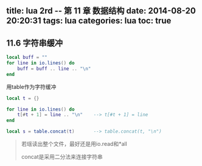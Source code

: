 title: lua 2rd -- 第 11 章 数据结构
date: 2014-08-20 20:20:31
tags: lua
categories: lua
toc: true
---

## 11\.6 字符串缓冲

```lua
local buff = ""
for line in io.lines() do
    buff = buff .. line .. "\n"
end
```

用table作为字符缓冲
```lua
local t = {}

for line in io.lines() do
    t[#t + 1] = line .. "\n"    --> t[#t + 1] = line
end

local s = table.concat(t)       --> table.concat(t, "\n")
```
> 若瑶读出整个文件，最好还是用io.read和*all
> 
> concat是采用二分法来连接字符串
